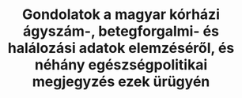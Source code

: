 ---
title: "Gondolatok a magyar kórházi ágyszám-, betegforgalmi- és halálozási adatok elemzéséről, és néhány egészségpolitikai megjegyzés ezek ürügyén"
summary: 'A magyar egészségügyi rendszerrel, ezen belül is a fekvőbeteg-ellátással foglalkozó írások, döntések, viták visszatérő kérdése az ágyszám-csökkentések, kórházbezárások ügye. Engem -- mezei állampolgárként és a magyar egészségügyben dolgozó emberként is -- mindig érdekelt ez a kérdés, többé-kevésbé én is követtem ezeket a vitákat, olvastam ezeket az írásokat, és volt véleményem is, de egy ponton felmerült bennem, hogy lehet-e erről a kérdésről adatok alapján is nyilatkozni? Megpróbálhat-e az ember tényekre alapozva, ha nem is perdöntő választ adni (mert ez nagyon sokszor értékválasztás kérdése is), de legalábbis támpontot szerezni?'
authors:
- Ferenci Tamás

publishDate: 2022-08-05T00:00:00

external_link: 'https://github.com/tamas-ferenci/GondolatokAMagyarKorhaziAdatokElemzeserolEsNehanyEgeszsegpolitikaiMegjegyzes'
---